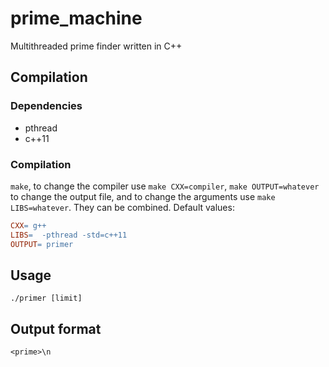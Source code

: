 # prime_machine
Multithreaded prime finder written in C++

## Compilation
### Dependencies
* pthread
* c++11
### Compilation
`make`, to change the compiler use `make CXX=compiler`, `make OUTPUT=whatever` to change the output file, and to change the arguments use `make LIBS=whatever`. They can be combined. Default values:
```makefile
CXX= g++
LIBS=  -pthread -std=c++11
OUTPUT= primer
```
## Usage
`./primer [limit]`
## Output format
`<prime>\n`
